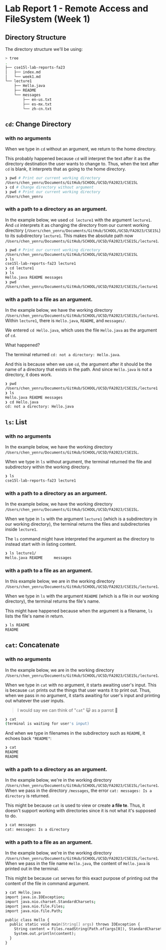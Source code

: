 # Lab Report 1 - Remote Access and FileSystem (Week 1)
## Directory Structure

The directory structure we'll be using:
```zsh
> tree
.
├── cse15l-lab-reports-fa23
│   ├── index.md
│   └── week1.md
└── lecture1
    ├── Hello.java
    ├── README
    └── messages
        ├── en-us.txt
        ├── es-mx.txt
        └── zh-cn.txt
```

## `cd`: Change Directory

### with no arguments

When we type in `cd` without an argument, we return to the home directory.

This probably happened because `cd` will interpret the text after it as the directory destination the user wants to change to. Thus, when the text after `cd` is blank, it interprets that as going to the home directory.

```zsh
❯ pwd # Print our current working directory
/Users/chen_yenru/Documents/GitHub/SCHOOL/UCSD/FA2023/CSE15L
❯ cd # Change directory without argument
❯ pwd # Print our current working directory
/Users/chen_yenru
```

### with a path to a directory as an argument.

In the example below, we used `cd lecture1` with the argument `lecture1`. And `cd` interprets it as changing the directory from our current working directory (`/Users/chen_yenru/Documents/GitHub/SCHOOL/UCSD/FA2023/CSE15L`) to its subdirectory `lecture1`. This makes the absolute path now `/Users/chen_yenru/Documents/GitHub/SCHOOL/UCSD/FA2023/CSE15L/lecture1`.

```zsh
❯ pwd # Print our current working directory
/Users/chen_yenru/Documents/GitHub/SCHOOL/UCSD/FA2023/CSE15L
❯ ls
cse15l-lab-reports-fa23 lecture1
❯ cd lecture1
❯ ls
Hello.java README messages
❯ pwd
/Users/chen_yenru/Documents/GitHub/SCHOOL/UCSD/FA2023/CSE15L/lecture1
```

### with a path to a file as an argument.

In the example below, we have the working directory `/Users/chen_yenru/Documents/GitHub/SCHOOL/UCSD/FA2023/CSE15L/lecture1`. Within `lecture1`, there is `Hello.java`, `README`, and `messages/`.

We entered `cd Hello.java`, which uses the file `Hello.java` as the argument of `cd`.

What happened?

The terminal returned `cd: not a directory: Hello.java`.

And this is because when we use `cd`, the argument after it should be the name of a directory that exists in the path. And since `Hello.java` is not a directory, it does work.


```zsh
❯ pwd
/Users/chen_yenru/Documents/GitHub/SCHOOL/UCSD/FA2023/CSE15L/lecture1
❯ ls
Hello.java README messages
❯ cd Hello.java
cd: not a directory: Hello.java
```


## `ls`: List 
### with no arguments

In the example below, we have the working directory `/Users/chen_yenru/Documents/GitHub/SCHOOL/UCSD/FA2023/CSE15L`.

When we type in `ls` without argument, the terminal returned the file and subdirectory within the working directory.

```zsh
❯ ls
cse15l-lab-reports-fa23 lecture1
```
### with a path to a directory as an argument.
In the example below, we have the working directory `/Users/chen_yenru/Documents/GitHub/SCHOOL/UCSD/FA2023/CSE15L`.

When we type in `ls` with the argument `lecture1` (which is a subdirectory in our working directory), the terminal returns the files and subdirectories inside `lecture1`.

The `ls` command might have interpreted the argument as the directory to instead start with in listing content. 

```zsh
❯ ls lecture1/
Hello.java README     messages
```


### with a path to a file as an argument.

In this example below, we are in the working directory `/Users/chen_yenru/Documents/GitHub/SCHOOL/UCSD/FA2023/CSE15L/lecture1`.

When we type in `ls` with the argument `README` (which is a file in our working directory), the terminal returns the file's name.

This might have happened because when the argument is a filename, `ls` lists the file's name in return.

```zsh
❯ ls README
README
```
## `cat`: Concatenate
### with no arguments

In the example below, we are in the working directory `/Users/chen_yenru/Documents/GitHub/SCHOOL/UCSD/FA2023/CSE15L/lecture1`.

When we type in `cat` with no argument, it starts awaiting user's input. This is because `cat` prints out the things that user wants it to print out. Thus, when we pass in no argument, it starts awaiting for user's input and printing out whatever the user inputs.

> I would say we can think of "`cat`" 😺 as a parrot 🦜

```zsh
❯ cat
(terminal is waiting for user's input)
```

And when we type in filenames in the subdirectory such as `README`, it echoes back `"README"`:

```zsh
❯ cat
README
README
```

### with a path to a directory as an argument.

In the example below, we're in the working directory `/Users/chen_yenru/Documents/GitHub/SCHOOL/UCSD/FA2023/CSE15L/lecture1`. When we pass in the directory `/messages`, the error `cat: messages: Is a directory` is returned. 

This might be because `cat` is used to view or create **a file te**. Thus, it doesn't support working with directories since it is not what it's supposed to do.

```zsh
❯ cat messages
cat: messages: Is a directory
```
### with a path to a file as an argument.

In the example below, we're in the working directory `/Users/chen_yenru/Documents/GitHub/SCHOOL/UCSD/FA2023/CSE15L/lecture1`. When we pass in the file name `Hello.java`, the content of `Hello.java` is printed out in the terminal.

This might be because `cat` serves for this exact purpose of printing out the content of the file in command argument.

```zsh
❯ cat Hello.java
import java.io.IOException;
import java.nio.charset.StandardCharsets;
import java.nio.file.Files;
import java.nio.file.Path;

public class Hello {
  public static void main(String[] args) throws IOException {
    String content = Files.readString(Path.of(args[0]), StandardCharsets.UTF_8);    
    System.out.println(content);
  }
}
```